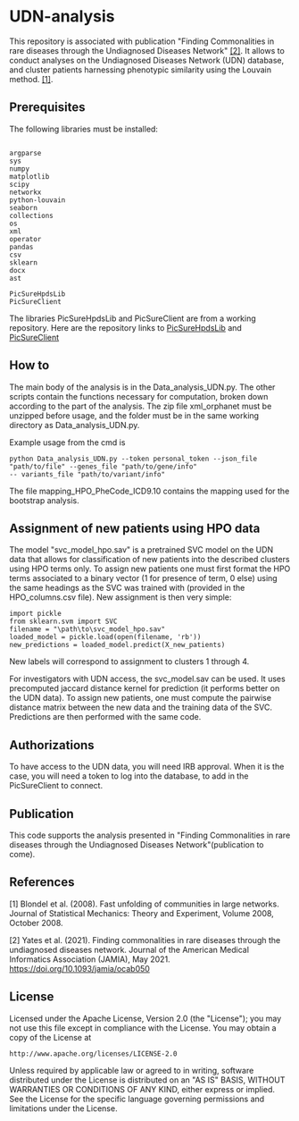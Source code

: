# UDN-analysis
This repository is associated with publication "Finding Commonalities in rare diseases through the Undiagnosed Diseases Network" [[2]](#2). It allows to conduct analyses on the Undiagnosed Diseases Network (UDN) database, and cluster patients harnessing phenotypic similarity using the Louvain method. [[1]](#1).

## Prerequisites
The following libraries must be installed: 
```

argparse
sys
numpy
matplotlib
scipy
networkx
python-louvain
seaborn
collections
os
xml
operator
pandas
csv
sklearn
docx 
ast

PicSureHpdsLib
PicSureClient

```

The libraries PicSureHpdsLib and PicSureClient are from a working repository. Here are the repository links to [PicSureHpdsLib](https://github.com/hms-dbmi/pic-sure-python-adapter-hpds) and [PicSureClient](https://github.com/hms-dbmi/pic-sure-python-client)


## How to
The main body of the analysis is in the Data_analysis_UDN.py. The other scripts contain the functions necessary for computation, broken down according to the part of the analysis. The zip file xml_orphanet must be unzipped before usage, and the folder must be in the same working directory as Data_analysis_UDN.py. 

Example usage from the cmd is 
```
python Data_analysis_UDN.py --token personal_token --json_file "path/to/file" --genes_file "path/to/gene/info" 
-- variants_file "path/to/variant/info" 
```
The file mapping_HPO_PheCode_ICD9.10 contains the mapping used for the bootstrap analysis.

## Assignment of new patients using HPO data
The model "svc_model_hpo.sav" is a pretrained SVC model on the UDN data that allows for classification of new patients into the described clusters using HPO terms only. To assign new patients one must first format the HPO terms associated to a binary vector (1 for presence of term, 0 else) using the same headings as the SVC was trained with (provided in the HPO_columns.csv file). New assignment is then very simple: 

```
import pickle
from sklearn.svm import SVC
filename = "\path\to\svc_model_hpo.sav"
loaded_model = pickle.load(open(filename, 'rb'))
new_predictions = loaded_model.predict(X_new_patients)
```

New labels will correspond to assignment to clusters 1 through 4.

For investigators with UDN access, the svc_model.sav can be used. It uses precomputed jaccard distance kernel for prediction (it performs better on the UDN data). To assign new patients, one must compute the pairwise distance matrix between the new data and the training data of the SVC. Predictions are then performed with the same code.

## Authorizations
To have access to the UDN data, you will need IRB approval. When it is the case, you will need a token to log into the database, to add in the PicSureClient to connect.

## Publication
This code supports the analysis presented in "Finding Commonalities in rare diseases through the Undiagnosed Diseases Network"(publication to come).

## References
<a id="1">[1]</a> 
Blondel et al. (2008). 
Fast unfolding of communities in large networks. 
Journal of Statistical Mechanics: Theory and Experiment, Volume 2008, October 2008.

<a id="2">[2]</a> 
Yates et al. (2021). 
Finding commonalities in rare diseases through the undiagnosed diseases network. 
Journal of the American Medical Informatics Association (JAMIA), May 2021.
https://doi.org/10.1093/jamia/ocab050

## License

Licensed under the Apache License, Version 2.0 (the "License");
you may not use this file except in compliance with the License.
You may obtain a copy of the License at

    http://www.apache.org/licenses/LICENSE-2.0

Unless required by applicable law or agreed to in writing, software
distributed under the License is distributed on an "AS IS" BASIS,
WITHOUT WARRANTIES OR CONDITIONS OF ANY KIND, either express or implied.
See the License for the specific language governing permissions and
limitations under the License.
